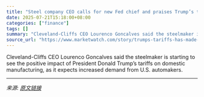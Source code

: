 ```yaml
---
title: "Steel company CEO calls for new Fed chief and praises Trump’s tariffs"
date: 2025-07-21T15:18:00+08:00
categories: ["finance"]
tags: []
summary: "Cleveland-Cliffs CEO Lourenco Goncalves said the steelmaker is starting to see the positive impact of President Donald Trump’s tariffs on domestic manufacturing, as it expects increased demand from U."
source_url: "https://www.marketwatch.com/story/trumps-tariffs-has-made-this-company-and-its-investors-happy-c7991b86?mod=mw_rss_topstories"
---
```


Cleveland-Cliffs CEO Lourenco Goncalves said the steelmaker is starting to see the positive impact of President Donald Trump’s tariffs on domestic manufacturing, as it expects increased demand from U.S. automakers.

---

*来源: [原文链接](https://www.marketwatch.com/story/trumps-tariffs-has-made-this-company-and-its-investors-happy-c7991b86?mod=mw_rss_topstories)*
